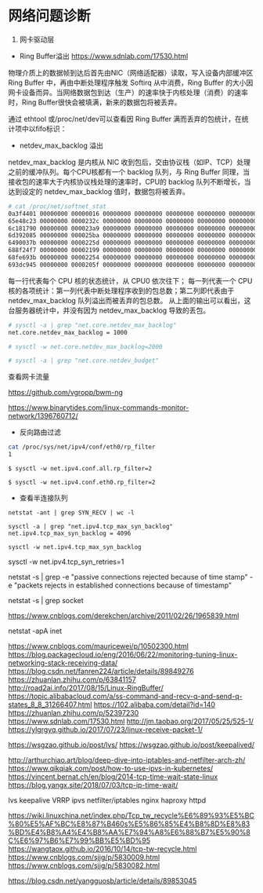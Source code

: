 # 网络问题诊断

1. 网卡驱动层

* Ring Buffer溢出
https://www.sdnlab.com/17530.html

物理介质上的数据帧到达后首先由NIC（网络适配器）读取，写入设备内部缓冲区 Ring Buffer 中，再由中断处理程序触发 Softirq 从中消费，Ring Buffer 的大小因网卡设备而异。当网络数据包到达（生产）的速率快于内核处理（消费）的速率时，Ring Buffer很快会被填满，新来的数据包将被丢弃。

通过 ethtool 或/proc/net/dev可以查看因 Ring Buffer 满而丢弃的包统计，在统计项中以fifo标识：

* netdev_max_backlog 溢出

netdev_max_backlog 是内核从 NIC 收到包后，交由协议栈（如IP、TCP）处理之前的缓冲队列。每个CPU核都有一个 backlog 队列，与 Ring Buffer 同理，当接收包的速率大于内核协议栈处理的速率时，CPU的 backlog 队列不断增长，当达到设定的 netdev_max_backlog 值时，数据包将被丢弃。

```sh
# cat /proc/net/softnet_stat
0a3f4401 00000000 00000016 00000000 00000000 00000000 00000000 00000000 00000000 00000000
65e48c23 00000000 0000232c 00000000 00000000 00000000 00000000 00000000 00000000 166ac905
6c181790 00000000 000023a9 00000000 00000000 00000000 00000000 00000000 00000000 1714d653
6d392085 00000000 000025ba 00000000 00000000 00000000 00000000 00000000 00000000 1703301d
6490037b 00000000 0000225d 00000000 00000000 00000000 00000000 00000000 00000000 167403f7
688f24f7 00000000 00002199 00000000 00000000 00000000 00000000 00000000 00000000 16a06d51
68fe693b 00000000 00002254 00000000 00000000 00000000 00000000 00000000 00000000 17050d6a
693dc945 00000000 0000205f 00000000 00000000 00000000 00000000 00000000 00000000 16ff0369
```

每一行代表每个 CPU 核的状态统计，从 CPU0 依次往下；
每一列代表一个 CPU 核的各项统计：第一列代表中断处理程序收到的包总数；第二列即代表由于 netdev_max_backlog 队列溢出而被丢弃的包总数。
从上面的输出可以看出，这台服务器统计中，并没有因为 netdev_max_backlog 导致的丢包。

```sh
# sysctl -a | grep "net.core.netdev_max_backlog"
net.core.netdev_max_backlog = 1000

# sysctl -w net.core.netdev_max_backlog=2000
```

```sh
# sysctl -a | grep "net.core.netdev_budget"

```

查看网卡流量

https://github.com/vgropp/bwm-ng

https://www.binarytides.com/linux-commands-monitor-network/1396760712/

* 反向路由过滤

```sh
cat /proc/sys/net/ipv4/conf/eth0/rp_filter
1
```

```
$ sysctl -w net.ipv4.conf.all.rp_filter=2

$ sysctl -w net.ipv4.conf.eth0.rp_filter=2
```


* 查看半连接队列

```
netstat -ant | grep SYN_RECV | wc -l
```

```
sysctl -a | grep "net.ipv4.tcp_max_syn_backlog"
net.ipv4.tcp_max_syn_backlog = 4096

sysctl -w net.ipv4.tcp_max_syn_backlog
```

sysctl -w net.ipv4.tcp_syn_retries=1

netstat -s | grep -e "passive connections rejected because of time stamp" -e "packets rejects in established connections because of timestamp"

netstat -s | grep socket


https://www.cnblogs.com/derekchen/archive/2011/02/26/1965839.html


netstat -apA inet


https://www.cnblogs.com/mauricewei/p/10502300.html
https://blog.packagecloud.io/eng/2016/06/22/monitoring-tuning-linux-networking-stack-receiving-data/
https://blog.csdn.net/fanren224/article/details/89849276
https://zhuanlan.zhihu.com/p/63841157
http://road2ai.info/2017/08/15/Linux-RingBuffer/
https://topic.alibabacloud.com/a/ss-command-and-recv-q-and-send-q-states_8_8_31266407.html
https://102.alibaba.com/detail?id=140
https://zhuanlan.zhihu.com/p/52397230
https://www.sdnlab.com/17530.html
http://jm.taobao.org/2017/05/25/525-1/
https://ylgrgyq.github.io/2017/07/23/linux-receive-packet-1/

https://wsgzao.github.io/post/lvs/
https://wsgzao.github.io/post/keepalived/

http://arthurchiao.art/blog/deep-dive-into-iptables-and-netfilter-arch-zh/
https://www.qikqiak.com/post/how-to-use-ipvs-in-kubernetes/
https://vincent.bernat.ch/en/blog/2014-tcp-time-wait-state-linux
https://blog.yangx.site/2018/07/03/tcp-ip-time-wait/

lvs keepalive VRRP ipvs netfilter/iptables nginx haproxy httpd

https://wiki.linuxchina.net/index.php/Tcp_tw_recycle%E6%89%93%E5%BC%80%E5%AF%BC%E8%87%B460s%E5%86%85%E4%B8%8D%E8%83%BD%E4%B8%A4%E4%B8%AA%E7%94%A8%E6%88%B7%E5%90%8C%E6%97%B6%E7%99%BB%E5%BD%95
https://wangtaox.github.io/2016/10/14/tcp-tw-recycle.html
https://www.cnblogs.com/sjjg/p/5830009.html
https://www.cnblogs.com/sjjg/p/5830082.html


https://blog.csdn.net/yangguosb/article/details/89853045
